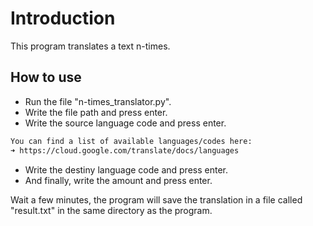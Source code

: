 # Introduction
This program translates a text n-times.
## How to use
- Run the file "n-times_translator.py".
- Write the file path and press enter.
- Write the source language code and press enter.
```bash
You can find a list of available languages/codes here:
➜ https://cloud.google.com/translate/docs/languages
```
- Write the destiny language code and press enter.
- And finally, write the amount and press enter.

Wait a few minutes, the program will save the translation in a file called "result.txt" in the same directory as the program.